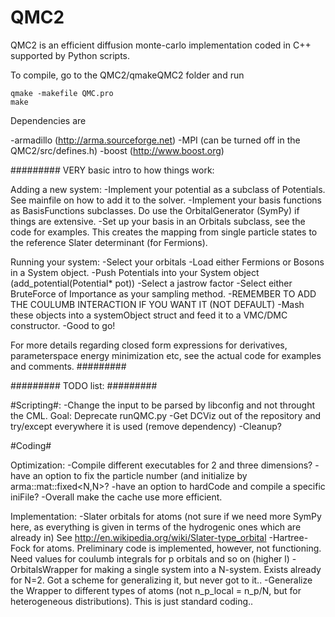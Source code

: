 QMC2
==================
QMC2 is an efficient diffusion monte-carlo implementation coded in C++ supported by Python scripts.

To compile, go to the QMC2/qmakeQMC2 folder and run

```
qmake -makefile QMC.pro
make
```

Dependencies are

-armadillo (http://arma.sourceforge.net)
-MPI (can be turned off in the QMC2/src/defines.h)
-boost (http://www.boost.org)


#########
VERY basic intro to how things work:

Adding a new system:
-Implement your potential as a subclass of Potentials. See mainfile on how to add it to the solver.
-Implement your basis functions as BasisFunctions subclasses. Do use the OrbitalGenerator (SymPy) if things are extensive.
-Set up your basis in an Orbitals subclass, see the code for examples. This creates the mapping from single particle states to the reference Slater determinant (for Fermions).

Running your system:
-Select your orbitals
-Load either Fermions or Bosons in a System object.
-Push Potentials into your System object (add_potential(Potential* pot))
-Select a jastrow factor
-Select either BruteForce of Importance as your sampling method.
-REMEMBER TO ADD THE COULUMB INTERACTION IF YOU WANT IT (NOT DEFAULT)
-Mash these objects into a systemObject struct and feed it to a VMC/DMC constructor.
-Good to go!

For more details regarding closed form expressions for derivatives, parameterspace energy minimization etc, see the actual code for examples and comments.
#########


#########
TODO list:
#########

#Scripting#:
 -Change the input to be parsed by libconfig and not throught the CML. Goal: Deprecate runQMC.py
 -Get DCViz out of the repository and try/except everywhere it is used (remove dependency)
 -Cleanup?

#Coding#

Optimization:
-Compile different executables for 2 and three dimensions?
-have an option to fix the particle number (and initialize by arma::mat::fixed<N,N>?
-have an option to hardCode and compile a specific iniFile?
-Overall make the cache use more efficient.

Implementation:
-Slater orbitals for atoms (not sure if we need more SymPy here, as everything is given in terms of the hydrogenic ones which are already in)
See http://en.wikipedia.org/wiki/Slater-type_orbital
-Hartree-Fock for atoms. Preliminary code is implemented, however, not functioning. Need values for coulumb integrals for p orbitals and so on (higher l)
-OrbitalsWrapper for making a single system into a N-system. Exists already for N=2. Got a scheme for generalizing it, but never got to it..
-Generalize the Wrapper to different types of atoms (not n_p_local = n_p/N, but for heterogeneous distributions). This is just standard coding..


